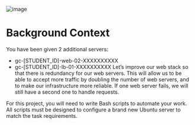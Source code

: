 ![image](https://github.com/jed212/alx-system_engineering-devops/assets/114908979/646238fc-87d7-487f-a344-bd191d3d6720)

# Background Context
You have been given 2 additional servers:

* gc-[STUDENT_ID]-web-02-XXXXXXXXXX
* gc-[STUDENT_ID]-lb-01-XXXXXXXXXX
Let’s improve our web stack so that there is redundancy for our web servers. This will allow us to be able to accept more traffic by doubling the number of web servers, and to make our infrastructure more reliable. If one web server fails, we will still have a second one to handle requests.

For this project, you will need to write Bash scripts to automate your work. All scripts must be designed to configure a brand new Ubuntu server to match the task requirements.

